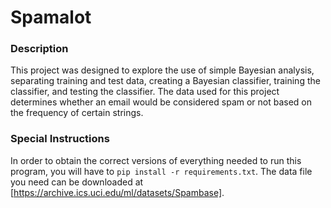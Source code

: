 # Spamalot

### Description
This project was designed to explore the use of simple Bayesian analysis, separating training and test data, creating a Bayesian classifier, training the classifier, and testing the classifier. The data used for this project determines whether an email would be considered spam or not based on the frequency of certain strings.

### Special Instructions
In order to obtain the correct versions of everything needed to run this program, you will have to ```pip install -r requirements.txt```. The data file you need  can be downloaded at [https://archive.ics.uci.edu/ml/datasets/Spambase].

